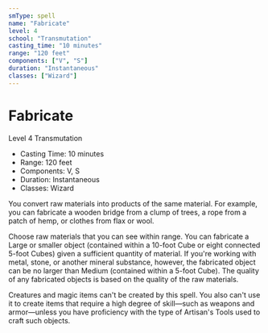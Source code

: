```yaml
---
smType: spell
name: "Fabricate"
level: 4
school: "Transmutation"
casting_time: "10 minutes"
range: "120 feet"
components: ["V", "S"]
duration: "Instantaneous"
classes: ["Wizard"]
---
```


# Fabricate
Level 4 Transmutation

- Casting Time: 10 minutes
- Range: 120 feet
- Components: V, S
- Duration: Instantaneous
- Classes: Wizard

You convert raw materials into products of the same material. For example, you can fabricate a wooden bridge from a clump of trees, a rope from a patch of hemp, or clothes from flax or wool.

Choose raw materials that you can see within range. You can fabricate a Large or smaller object (contained within a 10-foot Cube or eight connected 5-foot Cubes) given a sufficient quantity of material. If you're working with metal, stone, or another mineral substance, however, the fabricated object can be no larger than Medium (contained within a 5-foot Cube). The quality of any fabricated objects is based on the quality of the raw materials.

Creatures and magic items can't be created by this spell. You also can't use it to create items that require a high degree of skill—such as weapons and armor—unless you have proficiency with the type of Artisan's Tools used to craft such objects.
